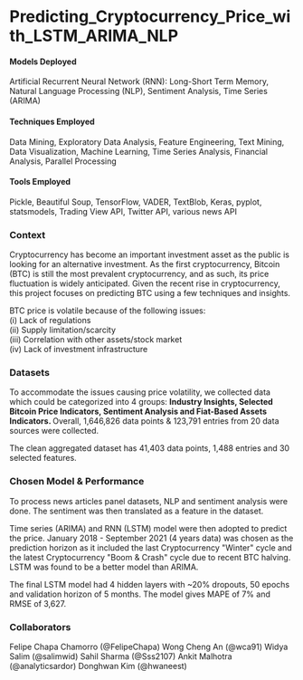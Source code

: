 # Predicting_Cryptocurrency_Price_with_LSTM_ARIMA_NLP

#### Models Deployed
Artificial Recurrent Neural Network (RNN): Long-Short Term Memory, Natural Language Processing (NLP), Sentiment Analysis, Time Series (ARIMA)

#### Techniques Employed
Data Mining, Exploratory Data Analysis, Feature Engineering, Text Mining, Data Visualization, Machine Learning, Time Series Analysis, Financial Analysis, Parallel Processing

#### Tools Employed
Pickle, Beautiful Soup, TensorFlow, VADER, TextBlob, Keras, pyplot, statsmodels, Trading View API, Twitter API, various news API

### Context
Cryptocurrency has become an important investment asset as the public is looking for an alternative investment. As the first cryptocurrency, Bitcoin (BTC) is still the most prevalent cryptocurrency, and as such, its price fluctuation is widely anticipated. Given the recent rise in cryptocurrency, this project focuses on predicting BTC using a few techniques and insights. <br>

BTC price is volatile because of the following issues: <br>
(i) Lack of regulations<br>
(ii) Supply limitation/scarcity<br>
(iii) Correlation with other assets/stock market<br>
(iv) Lack of investment infrastructure<br>

### Datasets
To accommodate the issues causing price volatility, we collected data which could be categorized into 4 groups: <strong> Industry Insights, Selected Bitcoin Price Indicators, Sentiment Analysis and Fiat-Based Assets Indicators. </strong> Overall, 1,646,826 data points & 123,791 entries from 20 data sources were collected. <br>

The clean aggregated dataset has 41,403 data points, 1,488 entries and 30 selected features. <br>

### Chosen Model & Performance
To process news articles panel datasets, NLP and sentiment analysis were done. The sentiment was then translated as a feature in the dataset. <br>

Time series (ARIMA) and RNN (LSTM) model were then adopted to predict the price. January 2018 - September 2021 (4 years data) was chosen as the prediction horizon as it included the last Cryptocurrency "Winter" cycle and the latest Cryptocurrency "Boom & Crash" cycle due to recent BTC halving. LSTM was found to be a better model than ARIMA. <br>

The final LSTM model had 4 hidden layers with ~20% dropouts, 50 epochs and validation horizon of 5 months. The model gives MAPE of 7% and RMSE of 3,627.
<br>
### Collaborators
Felipe Chapa Chamorro (@FelipeChapa)
Wong Cheng An (@wca91)
Widya Salim (@salimwid)
Sahil Sharma (@Sss2107)
Ankit Malhotra (@analyticsardor)
Donghwan Kim (@hwaneest)

